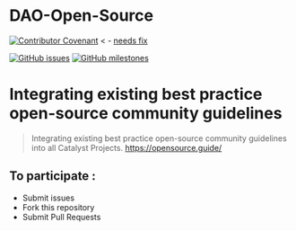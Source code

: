 # DAO-Open-Source
[![Contributor Covenant](https://img.shields.io/badge/Contributor%20Covenant-v2.0%20adopted-009900.svg)](CODE_OF_CONDUCT.md) < - [needs fix](https://github.com/Quality-Assurance-DAO/DAO-Open-Source/issues/2)

[![GitHub issues](https://img.shields.io/github/issues/Quality-Assurance-DAO/F5-Developer-ecosystem-Proposal?style=flat-square)](https://github.com/Quality-Assurance-DAO/DAO-Open-Source/issues)
[![GitHub milestones](https://img.shields.io/github/milestones/open/Quality-Assurance-DAO/F5-Developer-ecosystem-Proposal?style=flat-square)](https://github.com/Quality-Assurance-DAO/DAO-Open-Source/milestones)

# Integrating existing best practice open-source community guidelines

> Integrating existing best practice open-source community guidelines into all Catalyst Projects. https://opensource.guide/

## To participate :

* Submit issues
* Fork this repository
* Submit Pull Requests

